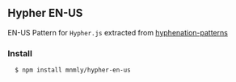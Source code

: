 ## Hypher EN-US

EN-US Pattern for `Hypher.js` extracted from [hyphenation-patterns](https://github.com/bramstein/hyphenation-patterns)

### Install

```
  $ npm install mnmly/hypher-en-us
```
